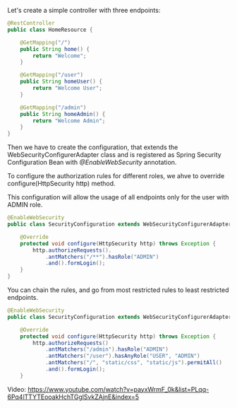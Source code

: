 Let's create a simple controller with three endpoints:

```java
@RestController
public class HomeResource {

    @GetMapping("/")
    public String home() {
        return "Welcome";
    }

    @GetMapping("/user")
    public String homeUser() {
        return "Welcome User";
    }

    @GetMapping("/admin")
    public String homeAdmin() {
        return "Welcome Admin";
    }
}
```

Then we have to create the configuration, that extends the WebSecurityConfigurerAdapter class and is registered as Spring Security Configuration Bean with _@EnableWebSecurity_ annotation.

To configure the authorization rules for different roles, we ahve to override configure(HttpSecurity http) method.

This configuration will allow the usage of all endpoints only for the user with ADMIN role.

```java
@EnableWebSecurity
public class SecurityConfiguration extends WebSecurityConfigurerAdapter {

    @Override
    protected void configure(HttpSecurity http) throws Exception {
        http.authorizeRequests().
            .antMatchers("/**").hasRole("ADMIN")
            .and().formLogin();
    }
}

```

You can chain the rules, and go from most restricted rules to least restricted endpoints.

```java
@EnableWebSecurity
public class SecurityConfiguration extends WebSecurityConfigurerAdapter {

    @Override
    protected void configure(HttpSecurity http) throws Exception {
        http.authorizeRequests()
            .antMatchers("/admin").hasRole("ADMIN")
            .antMatchers("/user").hasAnyRole("USER", "ADMIN")
            .antMatchers("/", "static/css", "static/js").permitAll()
            .and().formLogin();
    }
```


Video: https://www.youtube.com/watch?v=payxWrmF_0k&list=PLqq-6Pq4lTTYTEooakHchTGglSvkZAjnE&index=5